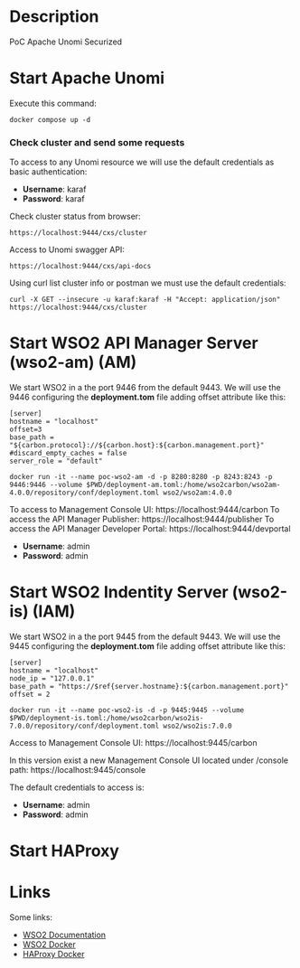 # Description
PoC Apache Unomi Securized

# Start Apache Unomi
Execute this command:

```
docker compose up -d
```

### Check cluster and send some requests
To access to any Unomi resource we will use the default credentials as basic authentication:
- **Username**: karaf
- **Password**: karaf

Check cluster status from browser:
```
https://localhost:9444/cxs/cluster
```

Access to Unomi swagger API:
```
https://localhost:9444/cxs/api-docs
```

Using curl list cluster info or postman we must use the default credentials:
```
curl -X GET --insecure -u karaf:karaf -H "Accept: application/json" https://localhost:9444/cxs/cluster
```

# Start WSO2 API Manager Server (wso2-am) (AM)
We start WSO2 in a the port 9446 from the default 9443. We will use the 9446 configuring the **deployment.tom** file adding offset attribute like this:

```
[server]
hostname = "localhost"
offset=3
base_path = "${carbon.protocol}://${carbon.host}:${carbon.management.port}"
#discard_empty_caches = false
server_role = "default"
```

```
docker run -it --name poc-wso2-am -d -p 8280:8280 -p 8243:8243 -p 9446:9446 --volume $PWD/deployment-am.toml:/home/wso2carbon/wso2am-4.0.0/repository/conf/deployment.toml wso2/wso2am:4.0.0
```
To access to Management Console UI: https://localhost:9444/carbon
To access the API Manager Publisher: https://localhost:9444/publisher
To access the API Manager Developer Portal: https://localhost:9444/devportal
- **Username**: admin
- **Password**: admin

# Start WSO2 Indentity Server (wso2-is) (IAM)
We start WSO2 in a the port 9445 from the default 9443. We will use the 9445 configuring the **deployment.tom** file adding offset attribute like this:

```
[server]
hostname = "localhost"
node_ip = "127.0.0.1"
base_path = "https://$ref{server.hostname}:${carbon.management.port}"
offset = 2
```

```
docker run -it --name poc-wso2-is -d -p 9445:9445 --volume $PWD/deployment-is.toml:/home/wso2carbon/wso2is-7.0.0/repository/conf/deployment.toml wso2/wso2is:7.0.0
```

Access to Management Console UI: https://localhost:9445/carbon

In this version exist a new Management Console UI located under /console path: https://localhost:9445/console

The default credentials to access is:
- **Username**: admin
- **Password**: admin

# Start HAProxy

# Links

Some links:

- [WSO2 Documentation](https://is.docs.wso2.com/en/latest/)
- [WSO2 Docker](https://hub.docker.com/r/wso2/wso2is)
- [HAProxy Docker](https://hub.docker.com/_/haproxy)
